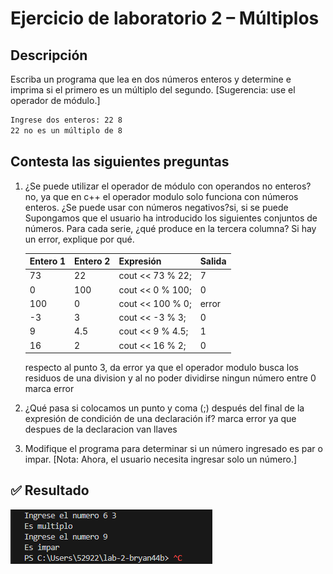 # Ejercicio de laboratorio 2 – Múltiplos

## Descripción

Escriba un programa que lea en dos números enteros y determine e imprima si el primero es un múltiplo del segundo. [Sugerencia: use el operador de módulo.]

```cmd
Ingrese dos enteros: 22 8
22 no es un múltiplo de 8
```

## Contesta las siguientes preguntas

1. ¿Se puede utilizar el operador de módulo con operandos no enteros? no, ya que en c++ el operador modulo solo funciona con números enteros. 
¿Se puede usar con números negativos?si, si se puede
 Supongamos que el usuario ha introducido los siguientes conjuntos de números. Para cada serie, ¿qué produce en la tercera columna? Si hay un error, explique por qué.

   | Entero 1 | Entero 2 | Expresión        | Salida |
   | -------- | -------- | ---------------- | ------ |
   | 73       | 22       | cout << 73 % 22; |   7    |
   | 0        | 100      | cout << 0 % 100; |   0    |
   | 100      | 0        | cout << 100 % 0; | error  |
   | -3       | 3        | cout << -3 % 3;  |    0   |
   | 9        | 4.5      | cout << 9 % 4.5; |    1   | porque la variable es entera y no acepta decimales
   | 16       | 2        | cout << 16 % 2;  |    0   |


   respecto al punto 3, da error ya que el operador modulo busca los residuos de una division y al no poder dividirse ningun número entre 0 marca error  

2. ¿Qué pasa si colocamos un punto y coma (;) después del final de la expresión de condición de una declaración if? marca error ya que despues de la declaracion van llaves 

3. Modifique el programa para determinar si un número ingresado es par o impar. [Nota: Ahora, el usuario necesita ingresar solo un número.]

## ✅ Resultado

![Texto alternativo](./ejecucion2.png)

